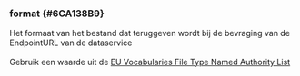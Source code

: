### format {#6CA138B9}
Het formaat van het bestand dat teruggeven wordt bij de bevraging van de EndpointURL van de dataservice
<br/>
<br/>
Gebruik een waarde uit de <a href='http://publications.europa.eu/resource/authority/file-type' target='_blank'>EU Vocabularies File Type Named Authority List</a> 
